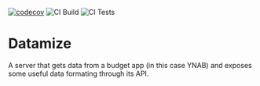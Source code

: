 [![codecov](https://codecov.io/gh/jeremy159/datamize-server/branch/main/graph/badge.svg?token=NZ84G7KHIM)](https://codecov.io/gh/jeremy159/datamize-server)
![CI Build](https://github.com/jeremy159/datamize-server/actions/workflows/main.yml/badge.svg)
![CI Tests](https://github.com/jeremy159/datamize-server/actions/workflows/tests.yml/badge.svg)

# Datamize

A server that gets data from a budget app (in this case YNAB) and exposes some useful data formating through its API.
